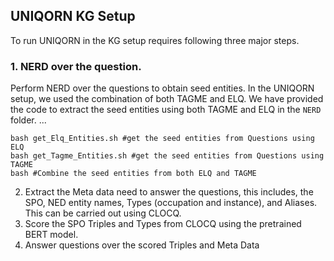 ## UNIQORN KG Setup

To run UNIQORN in the KG setup requires following three major steps.

### 1. NERD over the question. 
Perform NERD over the questions to obtain seed entities. In the UNIQORN setup, we used the combination of both TAGME and ELQ. We have provided the code to extract the seed entities using both TAGME and ELQ in the `NERD` folder. ...
```
bash get_Elq_Entities.sh #get the seed entities from Questions using ELQ
bash get_Tagme_Entities.sh #get the seed entities from Questions using TAGME
bash #Combine the seed entities from both ELQ and TAGME
```
2. Extract the Meta data need to answer the questions, this includes, the SPO, NED entity names, Types (occupation and instance), and Aliases. This can be carried out using CLOCQ. 
3. Score the SPO Triples and Types from CLOCQ using the pretrained BERT model. 
4. Answer questions over the scored Triples and Meta Data
